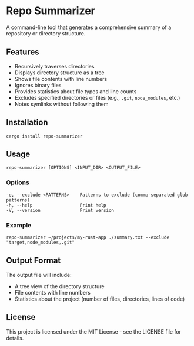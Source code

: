 # Repo Summarizer

A command-line tool that generates a comprehensive summary of a repository or directory structure.

## Features

- Recursively traverses directories
- Displays directory structure as a tree
- Shows file contents with line numbers
- Ignores binary files
- Provides statistics about file types and line counts
- Excludes specified directories or files (e.g., `.git`, `node_modules`, etc.)
- Notes symlinks without following them

## Installation

```
cargo install repo-summarizer
```

## Usage

```
repo-summarizer [OPTIONS] <INPUT_DIR> <OUTPUT_FILE>
```

### Options

```
-e, --exclude <PATTERNS>    Patterns to exclude (comma-separated glob patterns)
-h, --help                  Print help
-V, --version               Print version
```

### Example

```
repo-summarizer ~/projects/my-rust-app ./summary.txt --exclude "target,node_modules,.git"
```

## Output Format

The output file will include:
- A tree view of the directory structure
- File contents with line numbers
- Statistics about the project (number of files, directories, lines of code)

## License

This project is licensed under the MIT License - see the LICENSE file for details.
